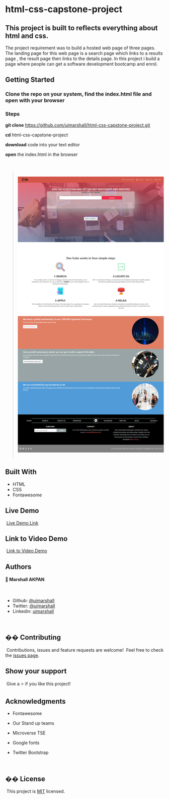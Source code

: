 # html-css-capstone-project

## This project is built to reflects everything about html and css.

The project requirement was to build a hosted web page of three pages. The landing page for this web page is a search page which links to a results page , the result page then links to the details page. In this project i build a page where people can get a software development bootcamp and enrol.

## Getting Started

### Clone the repo on your system, find the index.html file and open with your browser

### Steps

**git clone** https://github.com/uimarshall/html-css-capstone-project.git

**cd** html-css-capstone-project

**download** code into your text editor

**open** the index.html in the browser

​
​

> ​
> ![screenshot](./images/devs-hub.png)
> ​

## Built With

- HTML
- CSS
- Fontawesome
  ​

## Live Demo

​
[Live Demo Link](https://rawcdn.githack.com/uimarshall/html-css-capstone-project/2b97549e209db8e1e48315f421635b8cd9e4d7e6/index.html)

## Link to Video Demo

​
[Link to Video Demo](https://www.loom.com/share/45d54cee22704f74bdaa6ee184f6217a)
​

## Authors

#### 👤 **Marshall AKPAN**

​

- Github: [@uimarshall](https://github.com/uimarshall)
- Twitter: [@uimarshall](https://twitter.com/uimarshall)
- Linkedin: [uimarshall](https://www.linkedin.com/in/marshall-akpan-19745526/)

​

## �� Contributing

​
Contributions, issues and feature requests are welcome!
​
Feel free to check the [issues page](https://github.com/uimarshall/html-css-capstone-project/issues).
​

## Show your support

​
Give a ⭐️ if you like this project!
​

## Acknowledgments

- Fontawesome
- Our Stand up teams
- Microverse TSE
- Google fonts
- Twitter Bootstrap

  ​

## �� License

​
This project is [MIT](lic.url) licensed.
